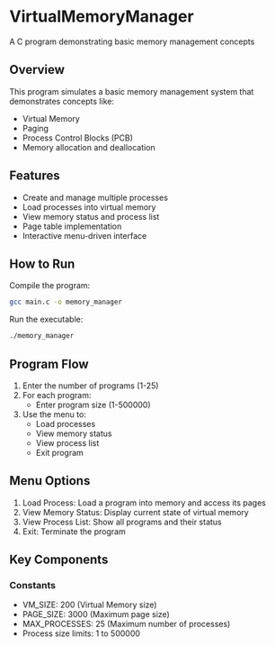 # VirtualMemoryManager

A C program demonstrating basic memory management concepts

## Overview
This program simulates a basic memory management system that demonstrates concepts like:

- Virtual Memory
- Paging
- Process Control Blocks (PCB)
- Memory allocation and deallocation

## Features

- Create and manage multiple processes
- Load processes into virtual memory
- View memory status and process list
- Page table implementation
- Interactive menu-driven interface

## How to Run

Compile the program:
```bash
gcc main.c -o memory_manager
```

Run the executable:
```bash
./memory_manager
```

## Program Flow
1. Enter the number of programs (1-25)
2. For each program:
    - Enter program size (1-500000)
3. Use the menu to:
    - Load processes
    - View memory status
    - View process list
    - Exit program

## Menu Options
1. Load Process: Load a program into memory and access its pages
2. View Memory Status: Display current state of virtual memory
3. View Process List: Show all programs and their status
4. Exit: Terminate the program

## Key Components
### Constants
- VM_SIZE: 200 (Virtual Memory size)
- PAGE_SIZE: 3000 (Maximum page size)
- MAX_PROCESSES: 25 (Maximum number of processes)
- Process size limits: 1 to 500000
